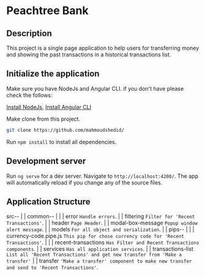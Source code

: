 # Peachtree Bank

## Description

This project is a single page application to help users for transferring money and showing the past transactions in a historical transactions list.

## Initialize the application

Make sure you have NodeJs and Angular CLI. if you don't have please check the follows:

[Install NodeJs](https://nodejs.org/en/download/), [Install Angular CLI](https://cli.angular.io/)

Make clone from this project.

```bash
git clone https://github.com/mahmoudshedid/
```

Run `npm install` to install all dependencies.

## Development server

Run `ng serve` for a dev server. Navigate to `http://localhost:4200/`. The app will automatically reload if you change any of the source files.

## Application Structure

src--
    |
    |
    common--
    |      |
    |      error  `Handle errors`.
    |
    |
    filtering `Filter for 'Recent Transactions'`.
    |
    |
    header `Page Header`.
    |
    |
    modal-box-message `Popup window alert message`.
    |
    |
    models `For all object and serialization`.
    |
    |
    pips--
    |     |
    |     currency-code.pipe.js `This pip for chose currency code for 'Recent Transactions'`.
    |
    |
    |
    recent-transactions `Has Filter and Recent Transactions components`.
    |
    |
    services `Has all application services`.
    |
    |
    transactions-list `List all 'Recent Transactions' and get new transfer from 'Make a transfer'`
    |
    |
    transfer `'Make a transfer' component to make new transfer and send to 'Recent Transactions'`.